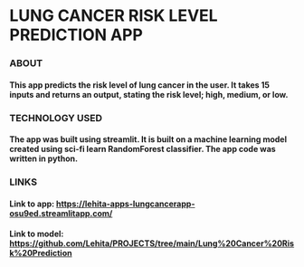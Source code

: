 # LUNG CANCER RISK LEVEL PREDICTION APP

### ABOUT

#### This app predicts the risk level of lung cancer in the user. It takes 15 inputs and returns an output, stating the risk level; high, medium, or low.

### TECHNOLOGY USED

#### The app was built using streamlit. It is built on a machine learning model created using sci-fi learn RandomForest classifier. The app code was written in python.

### LINKS

#### Link to app: https://lehita-apps-lungcancerapp-osu9ed.streamlitapp.com/

#### Link to model: https://github.com/Lehita/PROJECTS/tree/main/Lung%20Cancer%20Risk%20Prediction
